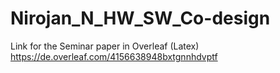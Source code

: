 # Nirojan_N_HW_SW_Co-design



Link for the Seminar paper in Overleaf (Latex)
                  https://de.overleaf.com/4156638948bxtgnnhdvptf
